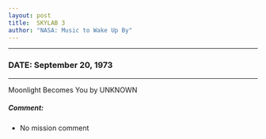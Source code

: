```yaml
---
layout: post
title:  SKYLAB 3
author: "NASA: Music to Wake Up By"
---
```


----
### DATE: September 20, 1973
----
Moonlight Becomes You by UNKNOWN

##### Comment:
* No mission comment
